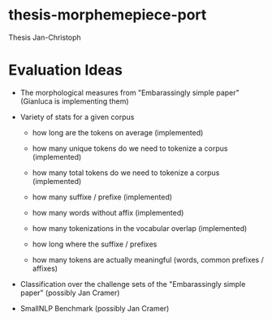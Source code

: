 # thesis-morphemepiece-port

Thesis Jan-Christoph

# Evaluation Ideas

- The morphological measures from "Embarassingly simple paper" (Gianluca is implementing them)

- Variety of stats for a given corpus
    - how long are the tokens on average (implemented)
    - how many unique tokens do we need to tokenize a corpus (implemented)
    - how many total tokens do we need to tokenize a corpus (implemented)
    - how many suffixe / prefixe (implemented)
    - how many words without affix (implemented)
    - how many tokenizations in the vocabular overlap (implemented)

    - how long where the suffixe / prefixes
    - how many tokens are actually meaningful (words, common prefixes / affixes)


- Classification over the challenge sets of the "Embarassingly simple paper" (possibly Jan Cramer)
- SmallNLP Benchmark (possibly Jan Cramer)